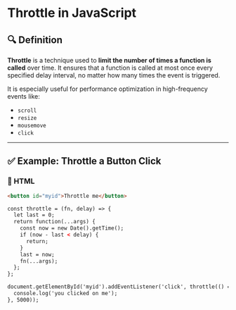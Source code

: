# Throttle in JavaScript

## 🔍 Definition

**Throttle** is a technique used to **limit the number of times a function is called** over time. It ensures that a function is called at most once every specified delay interval, no matter how many times the event is triggered.

It is especially useful for performance optimization in high-frequency events like:
- `scroll`
- `resize`
- `mousemove`
- `click`

---

## ✅ Example: Throttle a Button Click

### 📄 HTML

```html
<button id="myid">Throttle me</button>

const throttle = (fn, delay) => {
  let last = 0;
  return function(...args) {
    const now = new Date().getTime();
    if (now - last < delay) {
      return;
    }
    last = now;
    fn(...args);
  };
};

document.getElementById('myid').addEventListener('click', throttle(() => {
  console.log('you clicked on me');
}, 5000));

